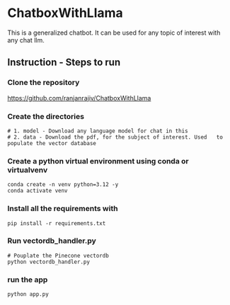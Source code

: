 # ChatboxWithLlama

This is a generalized chatbot. It can be used for any topic of interest with any chat llm.

## Instruction - Steps to run

### Clone the repository
https://github.com/ranjanrajiv/ChatboxWithLlama


### Create the directories
    # 1. model - Download any language model for chat in this
    # 2. data - Download the pdf, for the subject of interest. Used   to populate the vector database

### Create a python virtual environment using conda or virtualvenv
    conda create -n venv python=3.12 -y
    conda activate venv

### Install all the requirements with
    pip install -r requirements.txt


### Run vectordb_handler.py
    # Pouplate the Pinecone vectordb
    python vectordb_handler.py

### run the app
    python app.py

